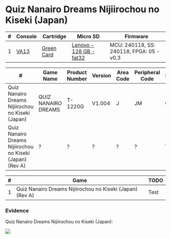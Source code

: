 # Quiz Nanairo Dreams Nijiirochou no Kiseki (Japan)

| #   | Console                                             | Cartridge                                                                           | Micro SD                                                                            | Firmware                                 |
| --- | --------------------------------------------------- | ----------------------------------------------------------------------------------- | ----------------------------------------------------------------------------------- | ---------------------------------------- |
| 1   | [VA13](../../../../../Info/Consoles/VA13/README.md) | [Green Card](../../../../../Info/Cartridges/RetroGameParadiseStore/1.32F/README.md) | [Lenovo - 128 GB - fat32](../../../../../Info/SdCards/Lenovo/128GB/fat32/README.md) | MCU: 240118, SS: 240118, FPGA: 05 - v0.3 |

| #                                                         | Game Name           | Product Number | Version | Area Code | Peripheral Code | Status             | Time Played |
| --------------------------------------------------------- | ------------------- | -------------- | ------- | --------- | --------------- | ------------------ | ----------- |
| Quiz Nanairo Dreams Nijiirochou no Kiseki (Japan)         | QUIZ NANAIRO DREAMS | T-1220G        | V1.004  | J         | JM              | :heavy_check_mark: | 13 minutes  |
| Quiz Nanairo Dreams Nijiirochou no Kiseki (Japan) (Rev A) | ?                   | ?              | ?       | ?         | ?               | :question:         | N/A         |

| #   | Game                                                      | TODO |
| --- | --------------------------------------------------------- | ---- |
| 1   | Quiz Nanairo Dreams Nijiirochou no Kiseki (Japan) (Rev A) | Test |

### Evidence

Quiz Nanairo Dreams Nijiirochou no Kiseki (Japan):

[![](https://img.youtube.com/vi/YgbM9KPl2OE/0.jpg)](https://www.youtube.com/watch?v=YgbM9KPl2OE)
